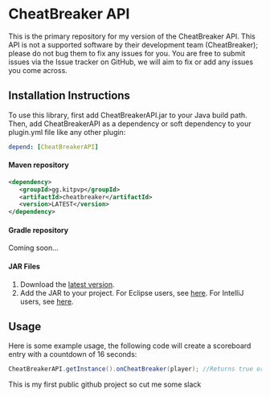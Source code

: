 # CheatBreaker API #
<p>This is the primary repository for my version of the CheatBreaker API. This API is not a supported
software by their development team (CheatBreaker); please do not bug them to fix any issues for you. You are free to submit
issues via the Issue tracker on GitHub, we will aim to fix or add any issues you come across.</p>

## Installation Instructions ##

To use this library, first add CheatBreakerAPI.jar to your Java build path. Then, add CheatBreakerAPI
as a dependency or soft dependency to your plugin.yml file like any other plugin:

````yml
depend: [CheatBreakerAPI]
````

#### Maven repository
````xml 
<dependency>
   <groupId>gg.kitpvp</groupId>
   <artifactId>cheatbreaker</artifactId>
   <version>LATEST</version>
</dependency>
````
       
#### Gradle repository
Coming soon...

#### JAR Files
1. Download the [latest version](https://github.com/MannyFlapjack/CheatBreakerAPI/releases).
2. Add the JAR to your project.
 For Eclipse users, see [here](http://stackoverflow.com/questions/11033603/how-to-create-a-jar-with-external-libraries-included-in-eclipse).
 For IntelliJ users, see [here](http://stackoverflow.com/questions/1051640/correct-way-to-add-external-jars-lib-jar-to-an-intellij-idea-project).

## Usage
Here is some example usage, the following code will create a scoreboard entry with a countdown of 16 seconds:

````java
CheatBreakerAPI.getInstance().onCheatBreaker(player); //Returns true or false
````

This is my first public github project so cut me some slack
